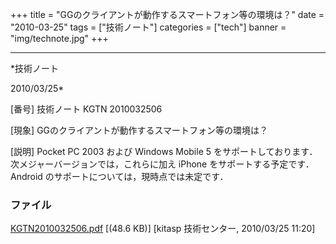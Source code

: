 ﻿+++
title = "GGのクライアントが動作するスマートフォン等の環境は？"
date = "2010-03-25"
tags = ["技術ノート"]
categories = ["tech"]
banner = "img/technote.jpg"
+++

-----------------------------------------------------------------------------------------------------------------------------

*技術ノート

2010/03/25*


[番号]
技術ノート KGTN 2010032506

[現象]
GGのクライアントが動作するスマートフォン等の環境は？

[説明]
Pocket PC 2003 および Windows Mobile 5
をサポートしております．次メジャーバージョンでは，これらに加え iPhone
をサポートする予定です．Android
のサポートについては，現時点では未定です．


### ファイル

 
 


[KGTN2010032506.pdf](http://techreport.kitasp.net/attachments/download/111/KGTN2010032506.pdf)
 [(48.6 KB)] [kitasp 技術センター, 2010/03/25
11:20]


 


 

